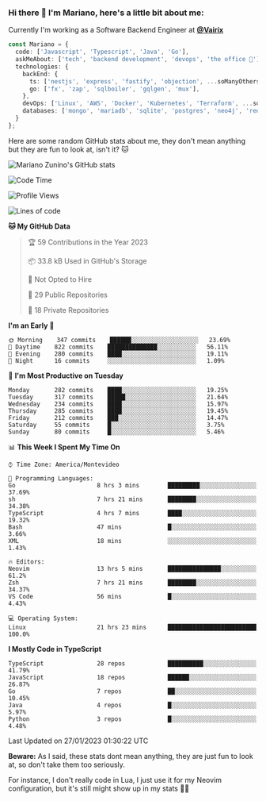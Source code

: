 ### Hi there 👋 I'm Mariano, here's a little bit about me:

Currently I'm working as a Software Backend Engineer at [**@Vairix**](https://vairix.com)

```ts
const Mariano = {
  code: ['Javascript', 'Typescript', 'Java', 'Go'],
  askMeAbout: ['tech', 'backend development', 'devops', 'the office 💼'],
  technologies: {
    backEnd: {
      ts: ['nestjs', 'express', 'fastify', 'objection', ...soManyOthersFrameworks],
      go: ['fx', 'zap', 'sqlboiler', 'gqlgen', 'mux'],
    },
    devOps: ['Linux', 'AWS', 'Docker', 'Kubernetes', 'Terraform', ...soManyOthersTools],
    databases: ['mongo', 'mariadb', 'sqlite', 'postgres', 'neo4j', 'redis'],
  }
};
```

Here are some random GitHub stats about me, they don't mean anything but they are fun to look at, isn't it? 🐱

![Mariano Zunino's GitHub stats](https://github-readme-stats.vercel.app/api?username=marianozunino&count_private=true&show_icons=true&theme=radical)

<!--START_SECTION:waka-->
![Code Time](http://img.shields.io/badge/Code%20Time-461%20hrs%2055%20mins-blue)

![Profile Views](http://img.shields.io/badge/Profile%20Views-0-blue)

![Lines of code](https://img.shields.io/badge/From%20Hello%20World%20I%27ve%20Written-414%20Thousand%20lines%20of%20code-blue)

**🐱 My GitHub Data** 

> 🏆 59 Contributions in the Year 2023
 > 
> 📦 33.8 kB Used in GitHub's Storage 
 > 
> 🚫 Not Opted to Hire
 > 
> 📜 29 Public Repositories 
 > 
> 🔑 18 Private Repositories  
 > 
**I'm an Early 🐤** 

```text
🌞 Morning    347 commits    ██████░░░░░░░░░░░░░░░░░░░   23.69% 
🌆 Daytime    822 commits    ██████████████░░░░░░░░░░░   56.11% 
🌃 Evening    280 commits    ████░░░░░░░░░░░░░░░░░░░░░   19.11% 
🌙 Night      16 commits     ░░░░░░░░░░░░░░░░░░░░░░░░░   1.09%

```
📅 **I'm Most Productive on Tuesday** 

```text
Monday       282 commits    ████░░░░░░░░░░░░░░░░░░░░░   19.25% 
Tuesday      317 commits    █████░░░░░░░░░░░░░░░░░░░░   21.64% 
Wednesday    234 commits    ████░░░░░░░░░░░░░░░░░░░░░   15.97% 
Thursday     285 commits    ████░░░░░░░░░░░░░░░░░░░░░   19.45% 
Friday       212 commits    ███░░░░░░░░░░░░░░░░░░░░░░   14.47% 
Saturday     55 commits     █░░░░░░░░░░░░░░░░░░░░░░░░   3.75% 
Sunday       80 commits     █░░░░░░░░░░░░░░░░░░░░░░░░   5.46%

```


📊 **This Week I Spent My Time On** 

```text
⌚︎ Time Zone: America/Montevideo

💬 Programming Languages: 
Go                       8 hrs 3 mins        █████████░░░░░░░░░░░░░░░░   37.69% 
sh                       7 hrs 21 mins       ████████░░░░░░░░░░░░░░░░░   34.38% 
TypeScript               4 hrs 7 mins        ████░░░░░░░░░░░░░░░░░░░░░   19.32% 
Bash                     47 mins             █░░░░░░░░░░░░░░░░░░░░░░░░   3.66% 
XML                      18 mins             ░░░░░░░░░░░░░░░░░░░░░░░░░   1.43%

🔥 Editors: 
Neovim                   13 hrs 5 mins       ███████████████░░░░░░░░░░   61.2% 
Zsh                      7 hrs 21 mins       ████████░░░░░░░░░░░░░░░░░   34.37% 
VS Code                  56 mins             █░░░░░░░░░░░░░░░░░░░░░░░░   4.43%

💻 Operating System: 
Linux                    21 hrs 23 mins      █████████████████████████   100.0%

```

**I Mostly Code in TypeScript** 

```text
TypeScript               28 repos            ██████████░░░░░░░░░░░░░░░   41.79% 
JavaScript               18 repos            ██████░░░░░░░░░░░░░░░░░░░   26.87% 
Go                       7 repos             ██░░░░░░░░░░░░░░░░░░░░░░░   10.45% 
Java                     4 repos             █░░░░░░░░░░░░░░░░░░░░░░░░   5.97% 
Python                   3 repos             █░░░░░░░░░░░░░░░░░░░░░░░░   4.48%

```



 Last Updated on 27/01/2023 01:30:22 UTC
<!--END_SECTION:waka-->

**Beware:** As I said, these stats dont mean anything, they are just fun to look at, so don't take them too seriously.

For instance, I don't really code in Lua, I just use it for my Neovim configuration, but it's still might show up in my stats 🤷‍♂️
